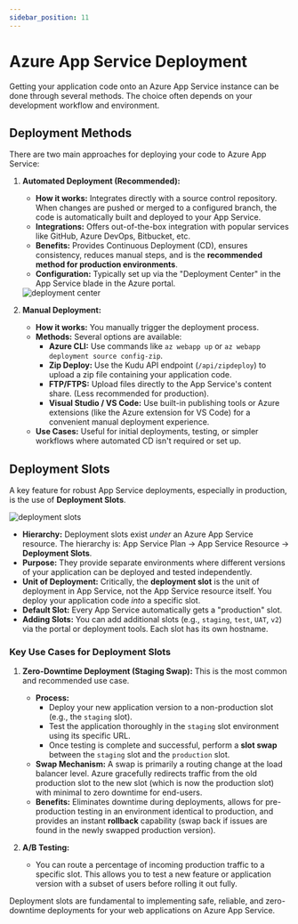 ```yaml
---
sidebar_position: 11
---
```


# Azure App Service Deployment

Getting your application code onto an Azure App Service instance can be done through several methods. The choice often depends on your development workflow and environment.

## Deployment Methods

There are two main approaches for deploying your code to Azure App Service:

1.  **Automated Deployment (Recommended):**
    *   **How it works:** Integrates directly with a source control repository. When changes are pushed or merged to a configured branch, the code is automatically built and deployed to your App Service.
    *   **Integrations:** Offers out-of-the-box integration with popular services like GitHub, Azure DevOps, Bitbucket, etc.
    *   **Benefits:** Provides Continuous Deployment (CD), ensures consistency, reduces manual steps, and is the **recommended method for production environments**.
    *   **Configuration:** Typically set up via the "Deployment Center" in the App Service blade in the Azure portal.

    <div>
      <img src={require('@site/static/img/develop-azure-compute-solutions/deployment-center.png').default} alt="deployment center" />
    </div>

2.  **Manual Deployment:**
    *   **How it works:** You manually trigger the deployment process.
    *   **Methods:** Several options are available:
        *   **Azure CLI:** Use commands like `az webapp up` or `az webapp deployment source config-zip`.
        *   **Zip Deploy:** Use the Kudu API endpoint (`/api/zipdeploy`) to upload a zip file containing your application code.
        *   **FTP/FTPS:** Upload files directly to the App Service's content share. (Less recommended for production).
        *   **Visual Studio / VS Code:** Use built-in publishing tools or Azure extensions (like the Azure extension for VS Code) for a convenient manual deployment experience.
    *   **Use Cases:** Useful for initial deployments, testing, or simpler workflows where automated CD isn't required or set up.

## Deployment Slots

A key feature for robust App Service deployments, especially in production, is the use of **Deployment Slots**.

<div>
  <img src={require('@site/static/img/develop-azure-compute-solutions/deployment-slots.png').default} alt="deployment slots" />
</div>

*   **Hierarchy:** Deployment slots exist *under* an Azure App Service resource. The hierarchy is: App Service Plan → App Service Resource → **Deployment Slots**.
*   **Purpose:** They provide separate environments where different versions of your application can be deployed and tested independently.
*   **Unit of Deployment:** Critically, the **deployment slot** is the unit of deployment in App Service, not the App Service resource itself. You deploy your application code *into* a specific slot.
*   **Default Slot:** Every App Service automatically gets a "production" slot.
*   **Adding Slots:** You can add additional slots (e.g., `staging`, `test`, `UAT`, `v2`) via the portal or deployment tools. Each slot has its own hostname.

### Key Use Cases for Deployment Slots

1.  **Zero-Downtime Deployment (Staging Swap):** This is the most common and recommended use case.
    *   **Process:**
        *   Deploy your new application version to a non-production slot (e.g., the `staging` slot).
        *   Test the application thoroughly in the `staging` slot environment using its specific URL.
        *   Once testing is complete and successful, perform a **slot swap** between the `staging` slot and the `production` slot.
    *   **Swap Mechanism:** A swap is primarily a routing change at the load balancer level. Azure gracefully redirects traffic from the old production slot to the new slot (which is now the production slot) with minimal to zero downtime for end-users.
    *   **Benefits:** Eliminates downtime during deployments, allows for pre-production testing in an environment identical to production, and provides an instant **rollback** capability (swap back if issues are found in the newly swapped production version).

2.  **A/B Testing:**
    *   You can route a percentage of incoming production traffic to a specific slot. This allows you to test a new feature or application version with a subset of users before rolling it out fully.

Deployment slots are fundamental to implementing safe, reliable, and zero-downtime deployments for your web applications on Azure App Service.
